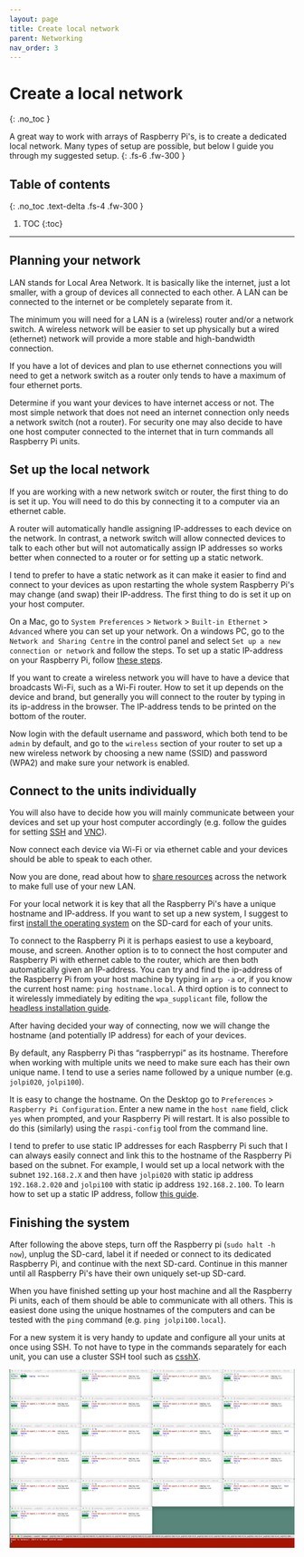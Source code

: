 ```yaml
---
layout: page
title: Create local network
parent: Networking
nav_order: 3
---
```


# Create a local network
{: .no_toc }

A great way to work with arrays of Raspberry Pi's, is to create a dedicated local network. Many types of setup are possible, but below I guide you through my suggested setup.
{: .fs-6 .fw-300 }

## Table of contents
{: .no_toc .text-delta .fs-4 .fw-300 }

1. TOC
{:toc}
---

## Planning your network
LAN stands for Local Area Network. It is basically like the internet, just a lot smaller, with a group of devices all connected to each other. A LAN can be connected to the internet or be completely separate from it.

The minimum you will need for a LAN is a (wireless) router and/or a network switch. A wireless network will be easier to set up physically but a wired (ethernet) network will provide a more stable and high-bandwidth connection.

If you have a lot of devices and plan to use ethernet connections you will need to get a network switch as a router only tends to have a maximum of four ethernet ports.

Determine if you want your devices to have internet access or not. The most simple network that does not need an internet connection only needs a network switch (not a router). For security one may also decide to have one host computer connected to the internet that in turn commands all Raspberry Pi units.

## Set up the local network
If you are working with a new network switch or router, the first thing to do is set it up. You will need to do this by connecting it to a computer via an ethernet cable.

A router will automatically handle assigning IP-addresses to each device on the network. In contrast, a network switch will allow connected devices to talk to each other but will not automatically assign IP addresses so works better when connected to a router or for setting up a static network.

I tend to prefer to have a static network as it can make it easier to find and connect to your devices as upon restarting the whole system Raspberry Pi's may change (and swap) their IP-address. The first thing to do is set it up on your host computer.

On a Mac, go to `System Preferences` > `Network` > `Built-in Ethernet` > `Advanced` where you can set up your network. On a windows PC, go to the `Network and Sharing Centre` in the control panel and select `Set up a new connection or network` and follow the steps. To set up a static IP-address on your Raspberry Pi, follow [these steps](http://).

If you want to create a wireless network you will have to have a device that broadcasts Wi-Fi, such as a Wi-Fi router. How to set it up depends on the device and brand, but generally you will connect to the router by typing in its ip-address in the browser. The IP-address tends to be printed on the bottom of the router.

Now login with the default username and password, which both tend to be `admin` by default, and go to the `wireless` section of your router to set up a new wireless network by choosing a new name (SSID) and password (WPA2) and make sure your network is enabled.

## Connect to the units individually
You will also have to decide how you will mainly communicate between your devices and set up your host computer accordingly (e.g. follow the guides for setting [SSH](http://) and [VNC](http://)).

Now connect each device via Wi-Fi or via ethernet cable and your devices should be able to speak to each other.

Now you are done, read about how to [share resources](http://) across the network to make full use of your new LAN.

For your local network it is key that all the Raspberry Pi's have a unique hostname and IP-address. If you want to set up a new system, I suggest to first [install the operating system](http://) on the SD-card for each of your units.

To connect to the Raspberry Pi it is perhaps easiest to use a keyboard, mouse, and screen. Another option is to to connect the host computer and Raspberry Pi with ethernet cable to the router, which are then both automatically given an IP-address. You can try and find the ip-address of the Raspberry Pi from your host machine by typing in `arp -a` or, if you know the current host name: `ping hostname.local`. A third option is to connect to it wirelessly immediately by editing the `wpa_supplicant` file, follow the [headless installation guide](http://).

After having decided your way of connecting, now we will change the hostname (and potentially IP address) for each of your devices.

By default, any Raspberry Pi thas “raspberrypi” as its hostname. Therefore when working with multiple units we need to make sure each has their own unique name. I tend to use a series name followed by a unique number (e.g. `jolpi020`, `jolpi100`).

It is easy to change the hostname. On the Desktop go to `Preferences` > `Raspberry Pi Configuration`. Enter a new name in the `host name` field, click `yes` when prompted, and your Raspberry Pi will restart. It is also possible to do this (similarly) using the `raspi-config` tool from the command line.

I tend to prefer to use static IP addresses for each Raspberry Pi such that I can always easily connect and link this to the hostname of the Raspberry Pi based on the subnet. For example, I would set up a local network with the subnet `192.168.2.X` and then have `jolpi020` with static ip address `192.168.2.020` and `jolpi100` with static ip address `192.168.2.100`. To learn how to set up a static IP address, follow [this guide](http://).

## Finishing the system
After following the above steps, turn off the Raspberry pi (`sudo halt -h now`), unplug the SD-card, label it if needed or connect to its dedicated Raspberry Pi, and continue with the next SD-card. Continue in this manner until all Raspberry Pi's have their own uniquely set-up SD-card.

When you have finished setting up your host machine and all the Raspberry Pi units, each of them should be able to communicate with all others. This is easiest done using the unique hostnames of the computers and can be tested with the `ping` command (e.g. `ping jolpi100.local`).

For a new system it is very handy to update and configure all your units at once using SSH. To not have to type in the commands separately for each unit, you can use a cluster SSH tool such as [csshX](https://github.com/brockgr/csshx).

[![csshx](/assets/images/csshx_windows.jpg?style=centerimgmed)](/assets/images/csshx_windows.jpg)
